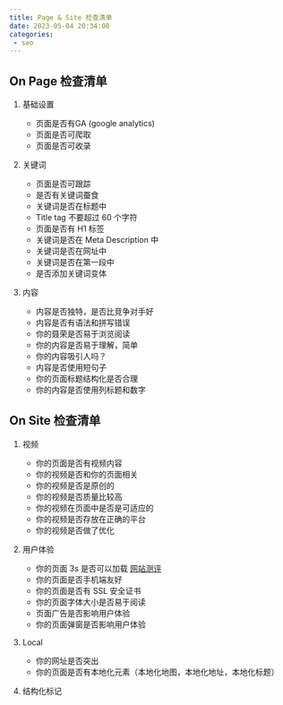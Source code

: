 ```yaml
---
title: Page & Site 检查清单
date: 2023-05-04 20:34:00
categories:
 - seo
---
```


## On Page 检查清单

1. 基础设置

    * 页面是否有GA (google analytics)
    * 页面是否可爬取
    * 页面是否可收录

2. 关键词
    * 页面是否可跟踪
    * 是否有关键词蚕食
    * 关键词是否在标题中
    * Title tag 不要超过 60 个字符
    * 页面是否有 H1 标签
    * 关键词是否在 Meta Description 中
    * 关键词是否在网址中
    * 关键词是否在第一段中
    * 是否添加关键词变体
3. 内容
    * 内容是否独特，是否比竞争对手好
    * 内容是否有语法和拼写错误
    * 你的聂荣是否易于浏览阅读
    * 你的内容是否易于理解，简单
    * 你的内容吸引人吗？
    * 内容是否使用短句子
    * 你的页面标题结构化是否合理
    * 你的内容是否使用列标题和数字
## On Site 检查清单

1. 视频

    * 你的页面是否有视频内容
    * 你的视频是否和你的页面相关
    * 你的视频是否是原创的
    * 你的视频是否质量比较高
    * 你的视频在页面中是否是可适应的
    * 你的视频是否存放在正确的平台
    * 你的视频是否做了优化

2. 用户体验
    * 你的页面 3s 是否可以加载 [网站测评](https://pagespeed.web.dev/)
    * 你的页面是否手机端友好
    * 你的页面是否有 SSL 安全证书
    * 你的页面字体大小是否易于阅读
    * 页面广告是否影响用户体验
    * 你的页面弹窗是否影响用户体验
3. Local
    * 你的网址是否突出
    * 你的页面是否有本地化元素（本地化地图，本地化地址，本地化标题）
4. 结构化标记